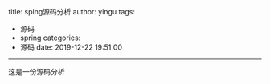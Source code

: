 title: sping源码分析
author: yingu
tags:
  - 源码
  - spring
categories:
  - 源码
date: 2019-12-22 19:51:00
---
这是一份源码分析
